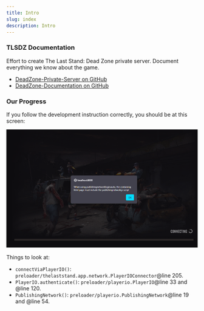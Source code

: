 ```yaml
---
title: Intro
slug: index
description: Intro
---
```


### TLSDZ Documentation

Effort to create The Last Stand: Dead Zone private server. Document everything we know about the game.

- [DeadZone-Private-Server on GitHub](https://github.com/SulivanM/DeadZone-Private-Server)
- [DeadZone-Documentation on GitHub](https://github.com/glennhenry/DeadZone-Documentation)

### Our Progress

If you follow the development instruction correctly, you should be at this screen:

![Last progress](../../assets/progress.png)

Things to look at:

- `connectViaPlayerIO()`: `preloader/thelaststand.app.network.PlayerIOConnector`@line 205.
- `PlayerIO.authenticate()`: `preloader/playerio.PlayerIO`@line 33 and @line 120.
- `PublishingNetwork()`: `preloader/playerio.PublishingNetwork`@line 19 and @line 54.
